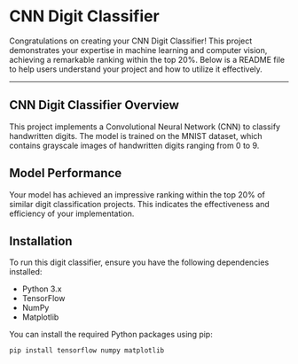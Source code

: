 # CNN Digit Classifier

Congratulations on creating your CNN Digit Classifier! This project demonstrates your expertise in machine learning and computer vision, achieving a remarkable ranking within the top 20%. Below is a README file to help users understand your project and how to utilize it effectively.

---

## CNN Digit Classifier Overview

This project implements a Convolutional Neural Network (CNN) to classify handwritten digits. The model is trained on the MNIST dataset, which contains grayscale images of handwritten digits ranging from 0 to 9.

## Model Performance

Your model has achieved an impressive ranking within the top 20% of similar digit classification projects. This indicates the effectiveness and efficiency of your implementation.

## Installation

To run this digit classifier, ensure you have the following dependencies installed:

- Python 3.x
- TensorFlow
- NumPy
- Matplotlib

You can install the required Python packages using pip:

```bash
pip install tensorflow numpy matplotlib
